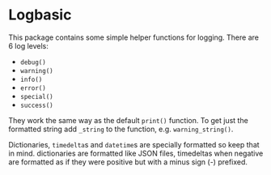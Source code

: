 # Logbasic

This package contains some simple helper functions for logging. There are 6 log levels:

* `debug()`
* `warning()`
* `info()`
* `error()`
* `special()`
* `success()`

They work the same way as the default `print()` function. To get just the formatted string add `_string` to the function, e.g. `warning_string()`.

Dictionaries, `timedelta`s and `datetime`s are specially formatted so keep that in mind. dictionaries are formatted like JSON files, timedeltas when negative are formatted as if they were positive but with a minus sign (-) prefixed.
